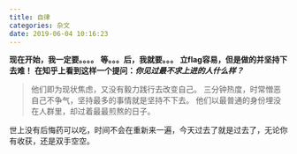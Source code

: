 ```yaml
---
title: 自律
categories: 杂文
date: 2019-06-04 10:16:23
---
```

**现在开始，我一定要。。。。**
**等。。。后，我就要。。。**
**立flag容易，但是做的并坚持下去难！**
**在知乎上看到这样一个提问：*你见过最不求上进的人什么样？***

> 他们即为现状焦虑，又没有毅力践行去改变自己。
三分钟热度，时常憎恶自己不争气，坚持最多的事情就是坚持不下去。
他们以最普通的身份埋没在人群里，却过着最最煎熬的日子。

世上没有后悔药可以吃，时间不会在重新来一遍，今天过去了就是过去了，无论你有收获，还是双手空空。




